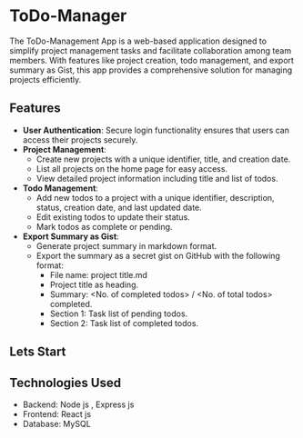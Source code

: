 # ToDo-Manager

The ToDo-Management App is a web-based application designed to simplify project management tasks and facilitate collaboration among team members. With features like project creation, todo management, and export summary as Gist, this app provides a comprehensive solution for managing projects efficiently.

## Features

- **User Authentication**: Secure login functionality ensures that users can access their projects securely.
- **Project Management**:
  - Create new projects with a unique identifier, title, and creation date.
  - List all projects on the home page for easy access.
  - View detailed project information including title and list of todos.
- **Todo Management**:
  - Add new todos to a project with a unique identifier, description, status, creation date, and last updated date.
  - Edit existing todos to update their status.
  - Mark todos as complete or pending.
- **Export Summary as Gist**:
  - Generate project summary in markdown format.
  - Export the summary as a secret gist on GitHub with the following format:
    - File name: project title.md
    - Project title as heading.
    - Summary: <No. of completed todos> / <No. of total todos> completed.
    - Section 1: Task list of pending todos.
    - Section 2: Task list of completed todos.
## Lets Start
   
   
## Technologies Used
-  Backend: Node js , Express js
- Frontend: React js
- Database: MySQL
